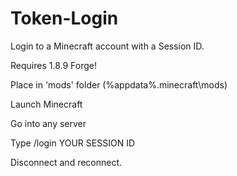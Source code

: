 # Token-Login
Login to a Minecraft account with a Session ID.

Requires 1.8.9 Forge!

Place in 'mods' folder (%appdata%\.minecraft\mods)

Launch Minecraft

Go into any server

Type /login YOUR SESSION ID

Disconnect and reconnect.
